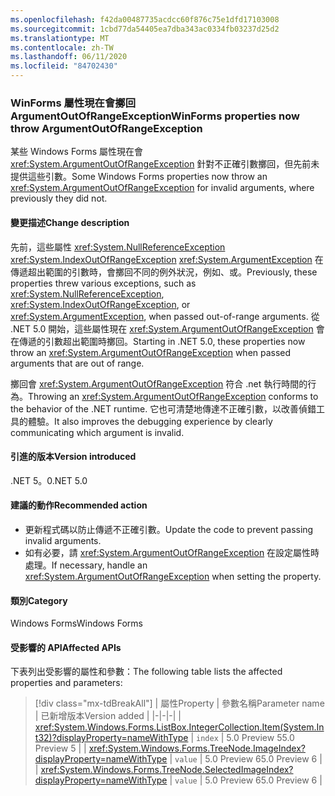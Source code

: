 ```yaml
---
ms.openlocfilehash: f42da00487735acdcc60f876c75e1dfd17103008
ms.sourcegitcommit: 1cbd77da54405ea7dba343ac0334fb03237d25d2
ms.translationtype: MT
ms.contentlocale: zh-TW
ms.lasthandoff: 06/11/2020
ms.locfileid: "84702430"
---
```

### <a name="winforms-properties-now-throw-argumentoutofrangeexception"></a><span data-ttu-id="cedb8-101">WinForms 屬性現在會擲回 ArgumentOutOfRangeException</span><span class="sxs-lookup"><span data-stu-id="cedb8-101">WinForms properties now throw ArgumentOutOfRangeException</span></span>

<span data-ttu-id="cedb8-102">某些 Windows Forms 屬性現在會 <xref:System.ArgumentOutOfRangeException> 針對不正確引數擲回，但先前未提供這些引數。</span><span class="sxs-lookup"><span data-stu-id="cedb8-102">Some Windows Forms properties now throw an <xref:System.ArgumentOutOfRangeException> for invalid arguments, where previously they did not.</span></span>

#### <a name="change-description"></a><span data-ttu-id="cedb8-103">變更描述</span><span class="sxs-lookup"><span data-stu-id="cedb8-103">Change description</span></span>

<span data-ttu-id="cedb8-104">先前，這些屬性 <xref:System.NullReferenceException> <xref:System.IndexOutOfRangeException> <xref:System.ArgumentException> 在傳遞超出範圍的引數時，會擲回不同的例外狀況，例如、或。</span><span class="sxs-lookup"><span data-stu-id="cedb8-104">Previously, these properties threw various exceptions, such as <xref:System.NullReferenceException>, <xref:System.IndexOutOfRangeException>, or <xref:System.ArgumentException>, when passed out-of-range arguments.</span></span> <span data-ttu-id="cedb8-105">從 .NET 5.0 開始，這些屬性現在 <xref:System.ArgumentOutOfRangeException> 會在傳遞的引數超出範圍時擲回。</span><span class="sxs-lookup"><span data-stu-id="cedb8-105">Starting in .NET 5.0, these properties now throw an <xref:System.ArgumentOutOfRangeException> when passed arguments that are out of range.</span></span>

<span data-ttu-id="cedb8-106">擲回會 <xref:System.ArgumentOutOfRangeException> 符合 .net 執行時間的行為。</span><span class="sxs-lookup"><span data-stu-id="cedb8-106">Throwing an <xref:System.ArgumentOutOfRangeException> conforms to the behavior of the .NET runtime.</span></span> <span data-ttu-id="cedb8-107">它也可清楚地傳達不正確引數，以改善偵錯工具的體驗。</span><span class="sxs-lookup"><span data-stu-id="cedb8-107">It also improves the debugging experience by clearly communicating which argument is invalid.</span></span>

#### <a name="version-introduced"></a><span data-ttu-id="cedb8-108">引進的版本</span><span class="sxs-lookup"><span data-stu-id="cedb8-108">Version introduced</span></span>

<span data-ttu-id="cedb8-109">.NET 5。0</span><span class="sxs-lookup"><span data-stu-id="cedb8-109">.NET 5.0</span></span>

#### <a name="recommended-action"></a><span data-ttu-id="cedb8-110">建議的動作</span><span class="sxs-lookup"><span data-stu-id="cedb8-110">Recommended action</span></span>

- <span data-ttu-id="cedb8-111">更新程式碼以防止傳遞不正確引數。</span><span class="sxs-lookup"><span data-stu-id="cedb8-111">Update the code to prevent passing invalid arguments.</span></span>
- <span data-ttu-id="cedb8-112">如有必要，請 <xref:System.ArgumentOutOfRangeException> 在設定屬性時處理。</span><span class="sxs-lookup"><span data-stu-id="cedb8-112">If necessary, handle an <xref:System.ArgumentOutOfRangeException> when setting the property.</span></span>

#### <a name="category"></a><span data-ttu-id="cedb8-113">類別</span><span class="sxs-lookup"><span data-stu-id="cedb8-113">Category</span></span>

<span data-ttu-id="cedb8-114">Windows Forms</span><span class="sxs-lookup"><span data-stu-id="cedb8-114">Windows Forms</span></span>

#### <a name="affected-apis"></a><span data-ttu-id="cedb8-115">受影響的 API</span><span class="sxs-lookup"><span data-stu-id="cedb8-115">Affected APIs</span></span>

<span data-ttu-id="cedb8-116">下表列出受影響的屬性和參數：</span><span class="sxs-lookup"><span data-stu-id="cedb8-116">The following table lists the affected properties and parameters:</span></span>

> [!div class="mx-tdBreakAll"]
> | <span data-ttu-id="cedb8-117">屬性</span><span class="sxs-lookup"><span data-stu-id="cedb8-117">Property</span></span> | <span data-ttu-id="cedb8-118">參數名稱</span><span class="sxs-lookup"><span data-stu-id="cedb8-118">Parameter name</span></span> | <span data-ttu-id="cedb8-119">已新增版本</span><span class="sxs-lookup"><span data-stu-id="cedb8-119">Version added</span></span> |
> |-|-|-|
> | <xref:System.Windows.Forms.ListBox.IntegerCollection.Item(System.Int32)?displayProperty=nameWithType> | `index` | <span data-ttu-id="cedb8-120">5.0 Preview 5</span><span class="sxs-lookup"><span data-stu-id="cedb8-120">5.0 Preview 5</span></span> |
> | <xref:System.Windows.Forms.TreeNode.ImageIndex?displayProperty=nameWithType> | `value` | <span data-ttu-id="cedb8-121">5.0 Preview 6</span><span class="sxs-lookup"><span data-stu-id="cedb8-121">5.0 Preview 6</span></span> |
> | <xref:System.Windows.Forms.TreeNode.SelectedImageIndex?displayProperty=nameWithType> | `value` | <span data-ttu-id="cedb8-122">5.0 Preview 6</span><span class="sxs-lookup"><span data-stu-id="cedb8-122">5.0 Preview 6</span></span> |

<!-- 

#### Affected APIs

- `P:System.Windows.Forms.ListBox.IntegerCollection.Item(System.Int32)`
- `P:System.Windows.Forms.TreeNode.ImageIndex`
- `P:System.Windows.Forms.TreeNode.SelectedImageIndex`

-->
